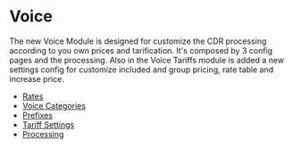Voice
=====

The new Voice Module is designed for customize the CDR processing according to you own prices and tarification. It's composed by 3 config pages and the processing. Also in the Voice Tariffs module is added a new settings config for customize included and group pricing, rate table and increase price.

* [Rates](voice/rates/rates.md)
* [Voice Categories](voice/voice_categories/voice_categories.md)
* [Prefixes](voice/prefixes/prefixes.md)
* [Tariff Settings](voice/tariff_settings/tariff_settings.md)
* [Processing](voice/processing/processing.md)

